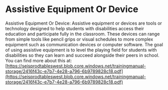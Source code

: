# Assistive Equipment Or Device
Assistive Equipment Or Device: Assistive equipment or devices are tools or technology designed to help students with disabilities access their education and participate fully in the classroom. These devices can range from simple tools like pencil grips or visual schedules to more complex equipment such as communication devices or computer software. The goal of using assistive equipment is to level the playing field for students with disabilities so they can learn and succeed alongside their peers in school.
You can find more about this at: [https://seisprodtableswest.blob.core.windows.net/trainingmanual-storage/2416f43c-e7b7-4e28-a796-6b9789828c18.pdf](https://seisprodtableswest.blob.core.windows.net/trainingmanual-storage/2416f43c-e7b7-4e28-a796-6b9789828c18.pdf)